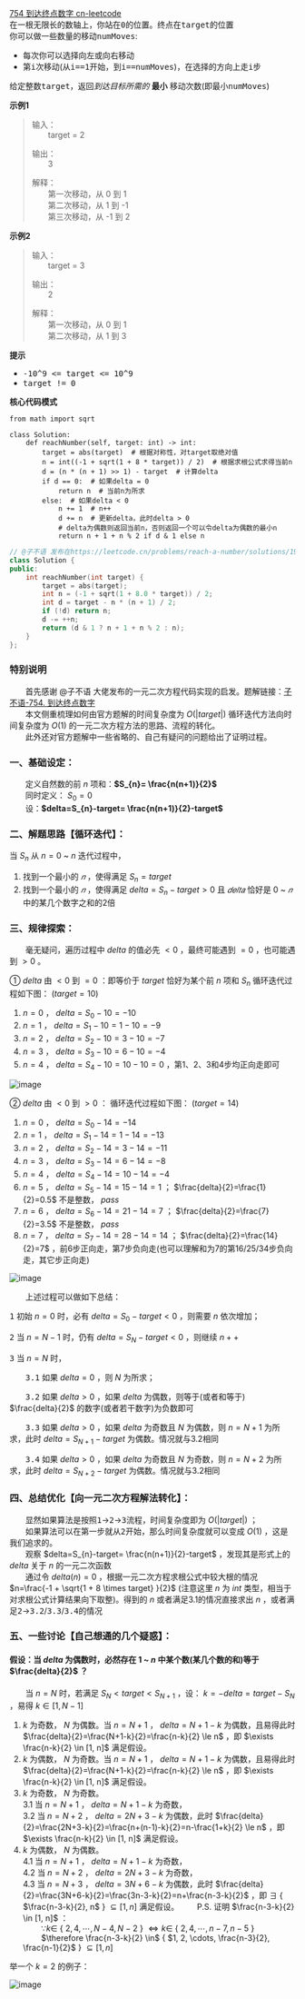 [754 到达终点数字 cn-leetcode](https://leetcode.cn/problems/reach-a-number/description/)
<br>在一根无限长的数轴上，你站在<kbd>0</kbd>的位置。终点在<kbd>target</kbd>的位置
<br>你可以做一些数量的移动<kbd>numMoves</kbd>:
<ul>
<li>每次你可以选择向左或向右移动</li>
<li>第<kbd>i</kbd>次移动(从<kbd>i==1</kbd>开始，到<kbd>i==numMoves</kbd>)，在选择的方向上走<kbd>i</kbd>步</li>
</ul>

给定整数<kbd>target</kbd>，返回*到达目标所需的* **最小** 移动次数(即最小<kbd>numMoves</kbd>)

**示例1**
>输入：
> <br>&emsp;&emsp;target = 2
> 
>输出：
> <br>&emsp;&emsp;3
> 
>解释：
> <br>&emsp;&emsp;第一次移动，从 0 到 1 
> <br>&emsp;&emsp;第二次移动，从 1 到 -1 
> <br>&emsp;&emsp;第三次移动，从 -1 到 2 

**示例2**
>输入：
> <br>&emsp;&emsp;target = 3
> 
>输出：
> <br>&emsp;&emsp;2
> 
>解释：
> <br>&emsp;&emsp;第一次移动，从 0 到 1 
> <br>&emsp;&emsp;第二次移动，从 1 到 3

**提示**
<ul>
<li><kbd>-10^9 <= target <= 10^9</kbd></li>
<li><kbd>target != 0</kbd></li>
</ul>

**核心代码模式**

```python3
from math import sqrt

class Solution:
    def reachNumber(self, target: int) -> int:
        target = abs(target)  # 根据对称性，对target取绝对值
        n = int((-1 + sqrt(1 + 8 * target)) / 2)  # 根据求根公式求得当前n
        d = (n * (n + 1) >> 1) - target  # 计算delta
        if d == 0:  # 如果delta = 0
            return n  # 当前n为所求
        else:  # 如果delta < 0
            n += 1  # n++
            d += n  # 更新delta，此时delta > 0
            # delta为偶数则返回当前n，否则返回一个可以令delta为偶数的最小n
            return n + 1 + n % 2 if d & 1 else n
```

```cpp
// @子不语 发布在https://leetcode.cn/problems/reach-a-number/solutions/1946020/dao-da-zhong-dian-shu-zi-by-leetcode-sol-ak90/comments/1820961
class Solution {
public:
    int reachNumber(int target) {
        target = abs(target);
        int n = (-1 + sqrt(1 + 8.0 * target)) / 2;
        int d = target - n * (n + 1) / 2;
        if (!d) return n;
        d -= ++n;
        return (d & 1 ? n + 1 + n % 2 : n);
    }   
};
```

### 特别说明
&emsp;&emsp;首先感谢 @子不语 大佬发布的一元二次方程代码实现的启发。题解链接：[子不语-754. 到达终点数字](https://leetcode.cn/problems/reach-a-number/solutions/1946020/dao-da-zhong-dian-shu-zi-by-leetcode-sol-ak90/comments/1820961)
<br>&emsp;&emsp;本文侧重梳理如何由官方题解的时间复杂度为 $O(|target|)$ 循环迭代方法向时间复杂度为 $O(1)$ 的一元二次方程方法的思路、流程的转化。
<br>&emsp;&emsp;此外还对官方题解中一些省略的、自己有疑问的问题给出了证明过程。

### 一、基础设定：
&emsp;&emsp;定义自然数的前 $n$ 项和：**$S_{n}= \frac{n(n+1)}{2}$**
<br>&emsp;&emsp;同时定义： $S_{0}= 0$
<br>&emsp;&emsp;设：**$delta=S_{n}-target= \frac{n(n+1)}{2}-target$**

### 二、解题思路【循环迭代】：
当 $S_{n}$ 从 $n=0$ ~ $n$ 迭代过程中，

1. 找到一个最小的 $𝑛$ ，使得满足 $S_{n}=target$
2. 找到一个最小的 $𝑛$ ，使得满足 $delta=S_{n}−target>0$ 且 $𝑑𝑒𝑙𝑡𝑎$ 恰好是 $0$ ~ $𝑛$ 中的某几个数字之和的2倍

### 三、规律探索：
&emsp;&emsp;毫无疑问，遍历过程中 $delta$ 的值必先 $<0$ ，最终可能遇到 $=0$ ，也可能遇到 $>0$ 。

① $delta$ 由 $<0$ 到 $=0$ ：即等价于 $target$ 恰好为某个前 $n$ 项和 $S_{n}$
循环迭代过程如下图： $(target=10)$

1. $n=0$ ， $delta=S_{0}-10=-10$
2. $n=1$ ， $delta=S_{1}-10=1-10=-9$
3. $n=2$ ， $delta=S_{2}-10=3-10=-7$
4. $n=3$ ， $delta=S_{3}-10=6-10=-4$
5. $n=4$ ， $delta=S_{4}-10=10-10=0$ ，第1、2、3和4步均正向走即可

![image](https://user-images.githubusercontent.com/92873873/200305426-e94b36cf-777b-45fe-980d-5d0b0002277d.png)

② $delta$ 由 $<0$ 到 $>0$ ：
循环迭代过程如下图： $(target=14)$

1. $n=0$ ， $delta=S_{0}-14=-14$
2. $n=1$ ， $delta=S_{1}-14=1-14=-13$
3. $n=2$ ， $delta=S_{2}-14=3-14=-11$
4. $n=3$ ， $delta=S_{3}-14=6-14=-8$
5. $n=4$ ， $delta=S_{4}-14=10-14=-4$
6. $n=5$ ， $delta=S_{5}-14=15-14=1$ ； $\frac{delta}{2}=\frac{1}{2}=0.5$ 不是整数， $pass$
7. $n=6$ ， $delta=S_{6}-14=21-14=7$ ； $\frac{delta}{2}=\frac{7}{2}=3.5$ 不是整数， $pass$
8. $n=7$ ， $delta=S_{7}-14=28-14=14$ ； $\frac{delta}{2}=\frac{14}{2}=7$ ，前6步正向走，第7步负向走(也可以理解和为7的第16/25/34步负向走，其它步正向走)

![image](https://user-images.githubusercontent.com/92873873/200305502-56dd588f-a421-473e-a46c-2d7d2c5e0bb5.png)

&emsp;&emsp;上述过程可以做如下总结：

<kbd>1</kbd> 初始 $n=0$ 时，必有 $delta=S_{0}-target<0$ ，则需要 $n$ 依次增加；

<kbd>2</kbd> 当 $n=N-1$ 时，仍有 $delta=S_{N}-target<0$ ，则继续 $n++$

<kbd>3</kbd> 当 $n=N$ 时，

&emsp;&emsp;<kbd>3.1</kbd> 如果 $delta=0$ ，则 $N$ 为所求；

&emsp;&emsp;<kbd>3.2</kbd> 如果 $delta>0$ ，如果 $delta$ 为偶数，则等于(或者和等于) $\frac{delta}{2}$ 的数字(或者若干数字)为负数即可

&emsp;&emsp;<kbd>3.3</kbd> 如果 $delta>0$ ，如果 $delta$ 为奇数且 $N$ 为偶数，则 $n=N+1$ 为所求，此时 $delta=S_{N+1}-target$ 为偶数。情况就与3.2相同

&emsp;&emsp;<kbd>3.4</kbd> 如果 $delta>0$ ，如果 $delta$ 为奇数且 $N$ 为奇数，则 $n=N+2$ 为所求，此时 $delta=S_{N+2}-target$ 为偶数。情况就与3.2相同

### 四、总结优化【向一元二次方程解法转化】：
&emsp;&emsp;显然如果算法是按照<kbd>1</kbd>→<kbd>2</kbd>→<kbd>3</kbd>流程，时间复杂度即为 $O(|target|)$ ；
<br>&emsp;&emsp;如果算法可以在第一步就从<kbd>2</kbd>开始，那么时间复杂度就可以变成 $O(1)$ ，这是我们追求的。
<br>&emsp;&emsp;观察 $delta=S_{n}-target= \frac{n(n+1)}{2}-target$ ，发现其是形式上的 $delta$ 关于 $n$ 的一元二次函数
<br>&emsp;&emsp;通过令 $delta(n)=0$ ，根据一元二次方程求根公式中较大根的情况 $n=\frac{-1 + \sqrt{1 + 8 \times target} }{2}$ (注意这里 $n$ 为 $int$ 类型，相当于对求根公式计算结果向下取整)。得到的 $n$ 或者满足3.1的情况直接求出 $n$ ，或者满足<kbd>2</kbd>→<kbd>3.2</kbd>/<kbd>3.3</kbd>/<kbd>3.4</kbd>的情况

### 五、一些讨论【自己想通的几个疑惑】：
#### 假设：当 $delta$ 为偶数时，必然存在 $1$ ~ $n$ 中某个数(某几个数的和)等于 $\frac{delta}{2}$ ？
&emsp;&emsp;当 $n=N$ 时，若满足 $S_{N} < target < S_{N+1}$ ，设： $k=-delta = target-S_{N}$ ，易得 $k \in [1,N-1]$

1. $k$ 为奇数， $N$ 为偶数。当 $n=N+1$ ， $delta=N+1-k$ 为偶数，且易得此时 $\frac{delta}{2}=\frac{N+1-k}{2}=\frac{n-k}{2} \le n$ ，即 $\exists \frac{n-k}{2} \in [1, n]$ 满足假设。
2. $k$ 为偶数， $N$ 为奇数。当 $n=N+1$ ， $delta=N+1-k$ 为偶数，且易得此时 $\frac{delta}{2}=\frac{N+1-k}{2}=\frac{n-k}{2} \le n$ ，即 $\exists \frac{n-k}{2} \in [1, n]$ 满足假设。
3. $k$ 为奇数， $N$ 为奇数。
	<br>3.1 当 $n=N+1$ ， $delta=N+1-k$ 为奇数，
	<br>3.2 当 $n=N+2$ ， $delta=2N+3-k$ 为偶数，此时 $\frac{delta}{2}=\frac{2N+3-k}{2}=\frac{n+(n-1)-k}{2}=n-\frac{1+k}{2} \le n$ ，即 $\exists \frac{n-k}{2} \in [1, n]$ 满足假设。
4. $k$ 为偶数， $N$ 为偶数。
	<br>4.1 当 $n=N+1$ ， $delta=N+1-k$ 为奇数，
	<br>4.2 当 $n=N+2$ ， $delta=2N+3-k$ 为奇数，
	<br>4.3 当 $n=N+3$ ， $delta=3N+6-k$ 为偶数，此时 $\frac{delta}{2}=\frac{3N+6-k}{2}=\frac{3n-3-k}{2}=n+\frac{n-3-k}{2}$ ，即 $\exists$ { $\frac{n-3-k}{2}, n$ } $\subseteq  [1, n]$ 满足假设。
	&emsp;&emsp;P.S. 证明 $\frac{n-3-k}{2} \in [1, n]$ ：
	<br>&emsp;&emsp; $\because k \in$ { $2, 4, \cdots, N-4, N-2$ } $\Leftrightarrow  k \in$ { $2, 4, \cdots, n-7, n-5$ }
	<br>&emsp;&emsp; $\therefore \frac{n-3-k}{2} \in$ { $1, 2, \cdots, \frac{n-3}{2}, \frac{n-1}{2}$ } $\subseteq  [1, n]$
  
  举一个 $k=2$ 的例子：
  
  ![image](https://user-images.githubusercontent.com/92873873/200305622-63b3bd81-e9b7-4a2c-ab90-90a9e0fde6a6.png)
